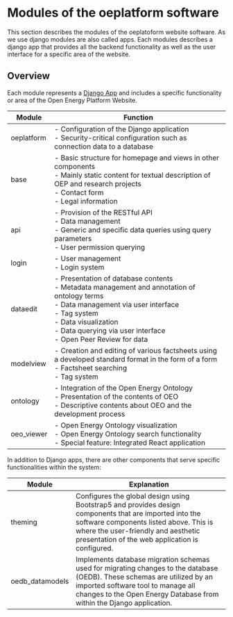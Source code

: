 <!--
SPDX-FileCopyrightText: 2025 Jonas Huber <jonas.huber@rl-institut.de>

SPDX-License-Identifier: CC0-1.0
-->

# Modules of the oeplatform software

This section describes the modules of the oeplatoform website software. As we use django modules are also called apps. Each modules describes a django app that provides all the backend functionality as well as the user interface for a specific area of the website.

## Overview

Each module represents a [Django App](https://docs.djangoproject.com/en/4.2/ref/applications/) and includes a specific functionality or area of the Open Energy Platform Website.

| Module     | Function                                                                                                                                                                                                                                           |
| ---------- | -------------------------------------------------------------------------------------------------------------------------------------------------------------------------------------------------------------------------------------------------- |
| oeplatform | - Configuration of the Django application<br>- Security-critical configuration such as connection data to a database                                                                                                                               |
| base       | - Basic structure for homepage and views in other components<br>- Mainly static content for textual description of OEP and research projects<br>- Contact form<br>- Legal information                                                              |
| api        | - Provision of the RESTful API<br>- Data management<br>- Generic and specific data queries using query parameters<br>- User permission querying                                                                                                    |
| login      | - User management<br>- Login system                                                                                                                                                                                                                |
| dataedit   | - Presentation of database contents<br>- Metadata management and annotation of ontology terms<br>- Data management via user interface<br>- Tag system<br>- Data visualization<br>- Data querying via user interface<br>- Open Peer Review for data |
| modelview  | - Creation and editing of various factsheets using a developed standard format in the form of a form<br>- Factsheet searching<br>- Tag system                                                                                                      |
| ontology   | - Integration of the Open Energy Ontology<br>- Presentation of the contents of OEO<br>- Descriptive contents about OEO and the development process                                                                                                 |
| oeo_viewer | - Open Energy Ontology visualization<br>- Open Energy Ontology search functionality<br>- Special feature: Integrated React application                                                                                                             |

In addition to Django apps, there are other components that serve specific functionalities within the system:

| Module          | Explanation                                                                                                                                                                                                                                |
| --------------- | ------------------------------------------------------------------------------------------------------------------------------------------------------------------------------------------------------------------------------------------ |
| theming         | Configures the global design using Bootstrap5 and provides design components that are imported into the software components listed above. This is where the user-friendly and aesthetic presentation of the web application is configured. |
| oedb_datamodels | Implements database migration schemas used for migrating changes to the database (OEDB). These schemas are utilized by an imported software tool to manage all changes to the Open Energy Database from within the Django application.     |
